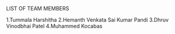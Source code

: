 LIST OF TEAM MEMBERS

1.Tummala Harshitha
2.Hemanth Venkata Sai Kumar Pandi
3.Dhruv Vinodbhai Patel
4.Muhammed Kocabas